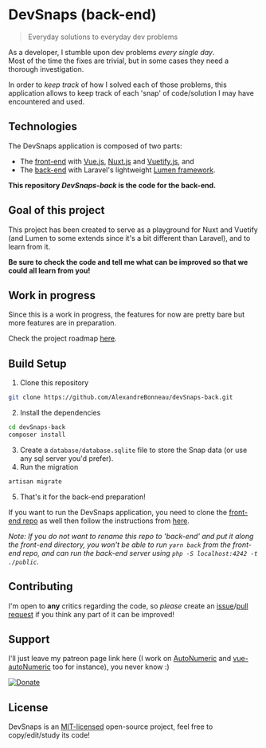 # DevSnaps (back-end)

> Everyday solutions to everyday dev problems

As a developer, I stumble upon dev problems *every single day*.<br>
Most of the time the fixes are trivial, but in some cases they need a thorough investigation.

In order to *keep track* of how I solved each of those problems, this application allows to keep track of each 'snap' of code/solution I may have encountered and used.

## Technologies

The DevSnaps application is composed of two parts:
- The [front-end](https://github.com/AlexandreBonneau/devSnaps) with [Vue.js](https://github.com/vuejs/vue), [Nuxt.js](https://github.com/nuxt/nuxt.js) and [Vuetify.js](https://vuetifyjs.com/), and
- The [back-end](https://github.com/AlexandreBonneau/devSnaps-back) with Laravel's lightweight [Lumen framework](https://github.com/laravel/lumen).

**This repository *DevSnaps-back* is the code for the back-end.** 

## Goal of this project

This project has been created to serve as a playground for Nuxt and Vuetify (and Lumen to some extends since it's a bit different than Laravel), and to learn from it.

**Be sure to check the code and tell me what can be improved so that we could all learn from you!**

## Work in progress

Since this is a work in progress, the features for now are pretty bare but more features are in preparation.

Check the project roadmap [here](https://github.com/AlexandreBonneau/devSnaps#work-in-progress).

## Build Setup

1. Clone this repository
```bash
git clone https://github.com/AlexandreBonneau/devSnaps-back.git
```
2. Install the dependencies
```bash
cd devSnaps-back
composer install
```
3. Create a `database/database.sqlite` file to store the Snap data (or use any sql server you'd prefer).
4. Run the migration
```bash
artisan migrate
```
5. That's it for the back-end preparation!

If you want to run the DevSnaps application, you need to clone the [front-end repo](https://github.com/AlexandreBonneau/devSnaps) as well then follow the instructions from [here](https://github.com/AlexandreBonneau/devSnaps#build-setup).<br>

*Note: If you do not want to rename this repo to 'back-end' and put it along the front-end directory, you won't be able to run `yarn back` from the front-end repo, and can run the back-end server using `php -S localhost:4242 -t ./public`.*

## Contributing

I'm open to **any** critics regarding the code, so *please* create an [issue](https://github.com/AlexandreBonneau/devSnaps/issues/new)/[pull request](https://github.com/AlexandreBonneau/devSnaps/compare) if you think any part of it can be improved!

## Support

I'll just leave my patreon page link here (I work on [AutoNumeric](https://github.com/autoNumeric/autoNumeric/) and [vue-autoNumeric](https://github.com/autoNumeric/vue-autoNumeric) too for instance), you never know :)

[![Donate][patreon-image]][patreon-url]

## License

DevSnaps is an [MIT-licensed](http://opensource.org/licenses/MIT) open-source project, feel free to copy/edit/study its code!


[patreon-url]: https://www.patreon.com/user?u=4810062
[patreon-image]: https://img.shields.io/badge/patreon-donate-orange.svg
